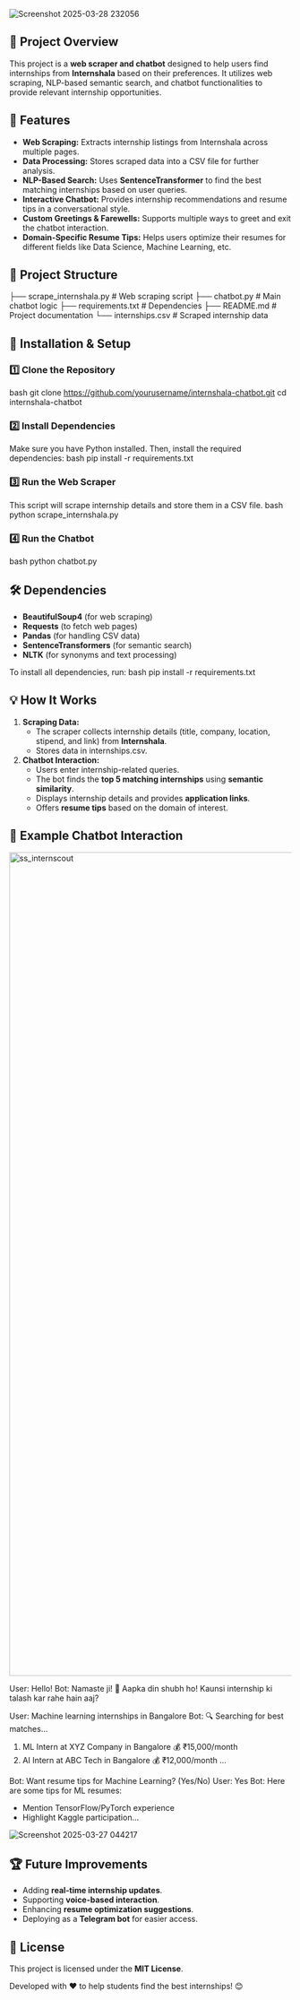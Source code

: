 ![Screenshot 2025-03-28 232056](https://github.com/user-attachments/assets/c79e41e6-95ee-47bf-82b2-25bb1205266f)


## 📌 Project Overview
This project is a **web scraper and chatbot** designed to help users find internships from **Internshala** based on their preferences. It utilizes web scraping, NLP-based semantic search, and chatbot functionalities to provide relevant internship opportunities.

## 🚀 Features
- **Web Scraping:** Extracts internship listings from Internshala across multiple pages.
- **Data Processing:** Stores scraped data into a CSV file for further analysis.
- **NLP-Based Search:** Uses **SentenceTransformer** to find the best matching internships based on user queries.
- **Interactive Chatbot:** Provides internship recommendations and resume tips in a conversational style.
- **Custom Greetings & Farewells:** Supports multiple ways to greet and exit the chatbot interaction.
- **Domain-Specific Resume Tips:** Helps users optimize their resumes for different fields like Data Science, Machine Learning, etc.

## 📂 Project Structure
├── scrape_internshala.py   # Web scraping script
├── chatbot.py              # Main chatbot logic
├── requirements.txt        # Dependencies
├── README.md               # Project documentation
└── internships.csv         # Scraped internship data

## 🔧 Installation & Setup
### 1️⃣ Clone the Repository
bash
git clone https://github.com/yourusername/internshala-chatbot.git
cd internshala-chatbot

### 2️⃣ Install Dependencies
Make sure you have Python installed. Then, install the required dependencies:
bash
pip install -r requirements.txt

### 3️⃣ Run the Web Scraper
This script will scrape internship details and store them in a CSV file.
bash
python scrape_internshala.py

### 4️⃣ Run the Chatbot
bash
python chatbot.py


## 🛠 Dependencies
- **BeautifulSoup4** (for web scraping)
- **Requests** (to fetch web pages)
- **Pandas** (for handling CSV data)
- **SentenceTransformers** (for semantic search)
- **NLTK** (for synonyms and text processing)

To install all dependencies, run:
bash
pip install -r requirements.txt


## 💡 How It Works
1. **Scraping Data:**
   - The scraper collects internship details (title, company, location, stipend, and link) from **Internshala**.
   - Stores data in internships.csv.
2. **Chatbot Interaction:**
   - Users enter internship-related queries.
   - The bot finds the **top 5 matching internships** using **semantic similarity**.
   - Displays internship details and provides **application links**.
   - Offers **resume tips** based on the domain of interest.

## 🎯 Example Chatbot Interaction

<img width="1470" alt="ss_internscout" src="https://github.com/user-attachments/assets/68eb560b-1c73-41b5-a601-57c132225441" />


User: Hello!
Bot: Namaste ji! 🙏 Aapka din shubh ho! Kaunsi internship ki talash kar rahe hain aaj?

User: Machine learning internships in Bangalore
Bot: 🔍 Searching for best matches...
1. ML Intern at XYZ Company in Bangalore 💰 ₹15,000/month
2. AI Intern at ABC Tech in Bangalore 💰 ₹12,000/month
...

Bot: Want resume tips for Machine Learning? (Yes/No)
User: Yes
Bot: Here are some tips for ML resumes:
- Mention TensorFlow/PyTorch experience
- Highlight Kaggle participation...

![Screenshot 2025-03-27 044217](https://github.com/user-attachments/assets/27d8c371-d9c5-40aa-b7e4-a42bb57b0864)


## 🏆 Future Improvements
- Adding **real-time internship updates**.
- Supporting **voice-based interaction**.
- Enhancing **resume optimization suggestions**.
- Deploying as a **Telegram bot** for easier access.

## 📜 License
This project is licensed under the **MIT License**.


Developed with ❤️ to help students find the best internships! 😊


